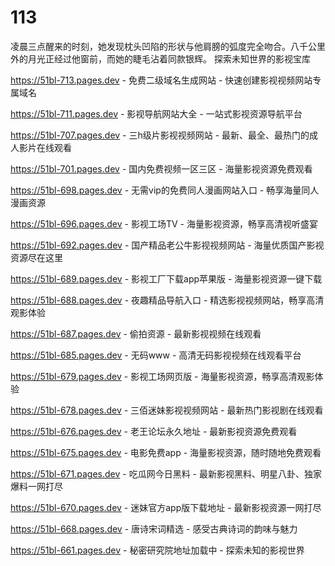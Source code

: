 # 113
凌晨三点醒来的时刻，她发现枕头凹陷的形状与他肩膀的弧度完全吻合。八千公里外的月光正经过他窗前，而她的睫毛沾着同款银辉。
探索未知世界的影视宝库

https://51bl-713.pages.dev - 免费二级域名生成网站 - 快速创建影视视频网站专属域名

https://51bl-711.pages.dev - 影视导航网站大全 - 一站式影视资源导航平台

https://51bl-707.pages.dev - 三h级片影视视频网站 - 最新、最全、最热门的成人影片在线观看

https://51bl-701.pages.dev - 国内免费视频一区三区 - 海量影视资源免费观看

https://51bl-698.pages.dev - 无需vip的免费同人漫画网站入口 - 畅享海量同人漫画资源

https://51bl-696.pages.dev - 影视工场TV - 海量影视资源，畅享高清视听盛宴

https://51bl-692.pages.dev - 国产精品老公牛影视视频网站 - 海量优质国产影视资源尽在这里

https://51bl-689.pages.dev - 影视工厂下载app苹果版 - 海量影视资源一键下载

https://51bl-688.pages.dev - 夜趣精品导航入口 - 精选影视视频网站，畅享高清观影体验

https://51bl-687.pages.dev - 偷拍资源 - 最新影视视频在线观看

https://51bl-685.pages.dev - 无码www - 高清无码影视视频在线观看平台

https://51bl-679.pages.dev - 影视工场网页版 - 海量影视资源，畅享高清观影体验

https://51bl-678.pages.dev - 三佰迷妹影视视频网站 - 最新热门影视剧在线观看

https://51bl-676.pages.dev - 老王论坛永久地址 - 最新影视资源免费观看

https://51bl-675.pages.dev - 电影免费app - 海量影视资源，随时随地免费观看

https://51bl-671.pages.dev - 吃瓜网今日黑料 - 最新影视黑料、明星八卦、独家爆料一网打尽

https://51bl-670.pages.dev - 迷妹官方app版下载地址 - 最新影视资源一网打尽

https://51bl-668.pages.dev - 唐诗宋词精选 - 感受古典诗词的韵味与魅力

https://51bl-661.pages.dev - 秘密研究院地址加载中 - 探索未知的影视世界
